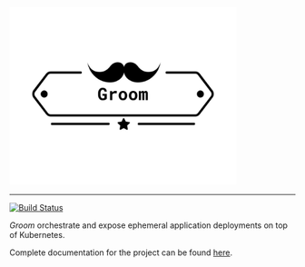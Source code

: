 <img src="./docs/pages/assets/images/logo.png" width="400" height="312" alt="Groom">

---

[![Build Status](https://travis-ci.org/Xide/groom.svg?branch=master)](https://travis-ci.org/Xide/groom)

*Groom* orchestrate and expose ephemeral application deployments on top of Kubernetes.

Complete documentation for the project can be found [here](https://xide.github.io/groom/).
